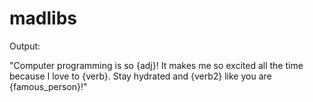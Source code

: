 # madlibs
Output:

"Computer programming is so {adj}! It makes me so excited all the time because 
I love to {verb}. Stay hydrated and {verb2} like you are {famous_person}!"